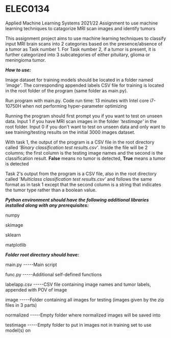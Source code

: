 # ELEC0134
Applied Machine Learning Systems 2021/22 Assignment to use machine learning techniques to catagorize MRI scan images and identify tumors

This assignment project aims to use machine learning techniques to classify input MRI brain scans into 2 categories based on the presence/absence of a tumor as Task number 1. 
For Task number 2, if a tumor is present, it is further categorized into 3 subcategories of either pituitary, glioma or meningioma tumor.

***How to use:***

Image dataset for training models should be located in a folder named *'image'*. The corresponding appended labels CSV file for training is located in the root folder of the program (same folder as main.py).

Run program with main.py. Code run time: 13 minutes with Intel core i7-10750H when not performing hyper-parameter optimizing

Running the program should first prompt you if you want to test on unseen data. Input 1 if you have MRI scan images in the folder *'testimage'* in the root folder. Input 0 if you don't want to test on unseen data and
only want to see training/testing results on the initial 3000 images dataset.

With task 1, the output of the program is a CSV file in the root directory called *'Binary classification test results.csv'*. Inside the file will be 2 columns; the first column is the testing image names and the second is the classification result. **False** means no tumor is detected, **True** means a tumor is detected

Task 2's output from the program is a CSV file, also in the root directory called *'Multiclass classification test results.csv'* and follows the same format as in task 1 except that the second column is a string that indicates the tumor type rather than a boolean value.

***Python environment should have the following additional libraries installed along with any prerequisites:***

numpy

skimage

sklearn

matplotlib

***Folder root directory should have:***

  main.py             -----Main script

  func.py             -----Additional self-defined functions

  labelapp.csv        -----CSV file containing image names and tumor labels, appended with POV of image

  image               -----Folder containing all images for testing (images given by the zip files in 3 parts)

  normalized          -----Empty folder where normalized images will be saved into

  testimage	          -----Empty folder to put in images not in training set to use model(s) on
